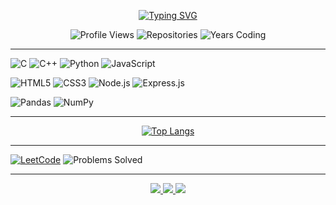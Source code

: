 <p align="center">
  <a href="https://durjoybarua5327.github.io/">
    <img src="https://readme-typing-svg.herokuapp.com?font=Roboto+Mono&size=25&duration=4000&pause=1000&color=7CF57C&center=true&vCenter=true&width=500&height=50&lines=Competitive+Programmer;Machine+Learning+Enthusiast;Web+Scraper;" alt="Typing SVG" />
  </a>
</p>


<div align="center">
  
  ![Profile Views](https://komarev.com/ghpvc/?username=durjoybarua5327&color=blue&style=flat-square)
  ![Repositories](https://badges.pufler.dev/repos/durjoybarua5327?color=green&style=flat-square)
  ![Years Coding](https://badges.pufler.dev/years/durjoybarua5327?color=red&style=flat-square)

</div>

---



![C](https://img.shields.io/badge/C-00599C?style=for-the-badge&logo=c&logoColor=white)
![C++](https://img.shields.io/badge/C%2B%2B-00599C?style=for-the-badge&logo=c%2B%2B&logoColor=white)
![Python](https://img.shields.io/badge/Python-3776AB?style=for-the-badge&logo=python&logoColor=white)
![JavaScript](https://img.shields.io/badge/JavaScript-F7DF1E?style=for-the-badge&logo=javascript&logoColor=black)


![HTML5](https://img.shields.io/badge/HTML5-E34F26?style=for-the-badge&logo=html5&logoColor=white)
![CSS3](https://img.shields.io/badge/CSS3-1572B6?style=for-the-badge&logo=css3&logoColor=white)
![Node.js](https://img.shields.io/badge/Node.js-339933?style=for-the-badge&logo=nodedotjs&logoColor=white)
![Express.js](https://img.shields.io/badge/Express.js-000000?style=for-the-badge&logo=express&logoColor=white)


![Pandas](https://img.shields.io/badge/Pandas-2C2D72?style=for-the-badge&logo=pandas&logoColor=white)
![NumPy](https://img.shields.io/badge/Numpy-013243?style=for-the-badge&logo=numpy&logoColor=white)

---


<div align="center">
  
  [![Top Langs](https://github-readme-stats.vercel.app/api/top-langs/?username=durjoybarua5327&layout=compact&theme=radical&hide_border=true)](https://github.com/durjoybarua5327)
</div>

---



[![LeetCode](https://img.shields.io/badge/LeetCode-000000?style=for-the-badge&logo=LeetCode&logoColor=#d16c06)](https://leetcode.com/durjoybarua5327/)
![Problems Solved](https://img.shields.io/badge/Solved-300%2B%20Problems-brightgreen?style=for-the-badge)

---


<p align="center">
  <a href="https://linkedin.com/in/durjoy-barua">
    <img src="https://img.shields.io/badge/LinkedIn-0077B5?style=for-the-badge&logo=linkedin&logoColor=white" />
  </a>
  <a href="mailto:durjoybarua8115@gmail.com">
    <img src="https://img.shields.io/badge/Gmail-D14836?style=for-the-badge&logo=gmail&logoColor=white" />
  </a>
  <a href="https://www.facebook.com/durjoy.barua.587268">
    <img src="https://img.shields.io/badge/Facebook-1877F2?style=for-the-badge&logo=facebook&logoColor=white" />
  </a>
</p>
